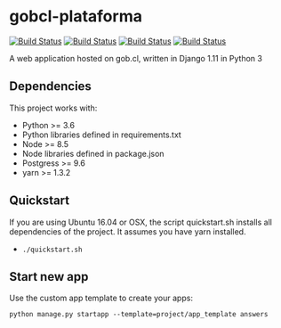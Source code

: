 # gobcl-plataforma
[![Build Status](https://travis-ci.org/e-gob/gobcl-plataforma.svg?branch=master)](https://travis-ci.org/e-gob/gobcl-plataforma)
[![Build Status](https://travis-ci.org/e-gob/gobcl-plataforma.svg?branch=staging)](https://travis-ci.org/e-gob/gobcl-plataforma)
[![Build Status](https://travis-ci.org/e-gob/gobcl-plataforma.svg?branch=testing)](https://travis-ci.org/e-gob/gobcl-plataforma)
[![Build Status](https://travis-ci.org/e-gob/gobcl-plataforma.svg?branch=development)](https://travis-ci.org/e-gob/gobcl-plataforma)

A web application hosted on gob.cl, written in Django 1.11 in Python 3

## Dependencies
This project works with:

* Python >= 3.6
* Python libraries defined in requirements.txt 
* Node >= 8.5
* Node libraries defined in package.json 
* Postgress >= 9.6 
* yarn >= 1.3.2

## Quickstart
If you are using Ubuntu 16.04 or OSX, the script quickstart.sh installs all 
dependencies of the project. It assumes you have yarn installed.

* `./quickstart.sh`

## Start new app
Use the custom app template to create your apps:

    python manage.py startapp --template=project/app_template answers
